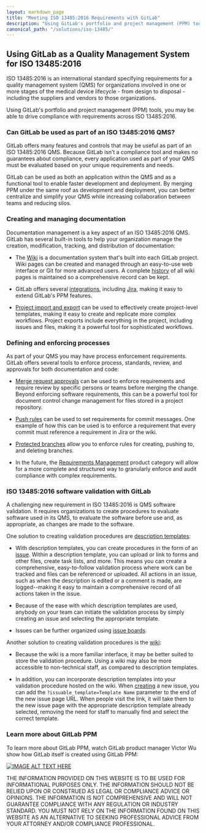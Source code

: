 ```yaml
---
layout: markdown_page
title: "Meeting ISO 13485:2016 Requirements with GitLab"
description: "Using GitLab's portfolio and project management (PPM) tools, you may be able to drive compliance with requirements across ISO 13485:2016. Learn more!"
canonical_path: "/solutions/iso-13485/"
---
```


## Using GitLab as a Quality Management System for ISO 13485:2016

ISO 13485:2016 is an international standard specifying requirements for a quality management system (QMS) for organizations involved in one or more stages of the medical device lifecycle - from design to disposal - including the suppliers and vendors to those organizations.

Using GitLab's portfolio and project management (PPM) tools, you may be able to drive compliance with requirements across ISO 13485:2016.

### Can GitLab be used as part of an ISO 13485:2016 QMS?

GitLab offers many features and controls that may be useful as part of an ISO 13485:2016 QMS. Because GitLab isn’t a compliance tool and makes no guarantees about compliance, every application used as part of your QMS must be evaluated based on your unique requirements and needs.

GitLab can be used as both an application within the QMS and as a functional tool to enable faster development and deployment. By merging PPM under the same roof as development and deployment, you can better centralize and simplify your QMS while increasing collaboration between teams and reducing silos.

### Creating and managing documentation

Documentation management is a key aspect of an ISO 13485:2016 QMS. GitLab has several built-in tools to help your organization manage the creation, modification, tracking, and distribution of documentation:

* The [Wiki](https://docs.gitlab.com/ee/user/project/wiki/) is a documentation system that's built into each GitLab project. Wiki pages can be created and managed through an easy-to-use web interface or Git for more advanced users. A complete [history](https://docs.gitlab.com/ee/user/project/wiki/#viewing-the-history-of-a-wiki-page) of all wiki pages is maintained so a comprehensive record can be kept.

* GitLab offers several [integrations](https://docs.gitlab.com/ee/user/project/integrations/index.html), including [Jira](https://docs.gitlab.com/ee/integration/jira/), making it easy to extend GitLab's PPM features.

* [Project import and export](https://docs.gitlab.com/ee/user/project/settings/import_export.html) can be used to effectively create project-level templates, making it easy to create and replicate more complex workflows. Project exports include everything in the project, including issues and files, making it a powerful tool for sophisticated workflows.

### Defining and enforcing processes

As part of your QMS you may have process enforcement requirements. GitLab offers several tools to enforce process, standards, review, and approvals for both documentation and code:

* [Merge request approvals](https://docs.gitlab.com/ee/user/project/merge_requests/approvals/) can be used to enforce requirements and require review by specific persons or teams before merging the change. Beyond enforcing software requirements, this can be a powerful tool for document control change management for files stored in a project repository.

* [Push rules](https://docs.gitlab.com/ee/push_rules/push_rules.html) can be used to set requirements for commit messages. One example of how this can be used is to enforce a requirement that every commit must reference a requirement in Jira or the wiki.

* [Protected branches](https://docs.gitlab.com/ee/user/project/protected_branches.html) allow you to enforce rules for creating, pushing to, and deleting branches.

* In the future, the [Requirements Management](https://gitlab.com/groups/gitlab-org/-/epics/670) product category will allow for a more complete and structured way to granularly enforce and audit compliance with complex requirements.

### ISO 13485:2016 software validation with GitLab

A challenging new requirement in ISO 13485:2016 is QMS software validation. It requires organizations to create procedures to evaluate software used in its QMS, to evaluate the software before use and, as appropriate, as changes are made to the software.

One solution to creating validation procedures are [description templates](https://docs.gitlab.com/ee/user/project/description_templates.html):

* With description templates, you can create procedures in the form of an [issue](https://docs.gitlab.com/ee/user/project/issues/). Within a description template, you can upload or link to forms and other files, create task lists, and more. This means you can create a comprehensive, easy-to-follow validation process where work can be tracked and files can be referenced or uploaded. All actions in an issue, such as when the description is edited or a comment is made, are logged--making it easy to maintain a comprehensive record of all actions taken in the issue.

* Because of the ease with which description templates are used, anybody on your team can initiate the validation process by simply creating an issue and selecting the appropriate template.

* Issues can be further organized using [issue boards](https://about.gitlab.com/stages-devops-lifecycle/issueboard/).

Another solution to creating validation procedures is the [wiki](https://docs.gitlab.com/ee/user/project/wiki/):

* Because the wiki is a more familiar interface, it may be better suited to store the validation procedure. Using a wiki may also be more accessible to non-technical staff, as compared to description templates.

* In addition, you can incorporate description templates into your validation procedure hosted on the wiki. When [creating](https://docs.gitlab.com/ee/user/project/issues/managing_issues.html) a new issue, you can add the `?issuable_template=Template Name` parameter to the end of the new issue page URL. When people visit the link, it will take them to the new issue page with the appropriate description template already selected, removing the need for staff to manually find and select the correct template.

### Learn more about GitLab PPM

To learn more about GitLab PPM, watch GitLab product manager Victor Wu show how GitLab itself is created using GitLab PPM:

[![IMAGE ALT TEXT HERE](https://img.youtube.com/vi/ME9VwseXMuo/0.jpg)](https://www.youtube.com/watch?v=ME9VwseXMuo)

THE INFORMATION PROVIDED ON THIS WEBSITE IS TO BE USED FOR INFORMATIONAL PURPOSES ONLY. THE INFORMATION SHOULD NOT BE RELIED UPON OR CONSTRUED AS LEGAL OR COMPLIANCE ADVICE OR OPINIONS. THE INFORMATION IS NOT COMPREHENSIVE AND WILL NOT GUARANTEE COMPLIANCE WITH ANY REGULATION OR INDUSTRY STANDARD. YOU MUST NOT RELY ON THE INFORMATION FOUND ON THIS WEBSITE AS AN ALTERNATIVE TO SEEKING PROFESSIONAL ADVICE FROM YOUR ATTORNEY AND/OR COMPLIANCE PROFESSIONAL.
